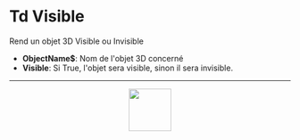 # Td Visible
Rend un objet 3D Visible ou Invisible
- **ObjectName&dollar;**: Nom de l'objet 3D concerné
- **Visible**: Si True, l'objet sera visible, sinon il sera invisible.
---
<p align="center"><img valign="middle" width="76px" src="https://drive.google.com/uc?export=view&id=1c2KO0LJpvMS9X9CAGV6dOfciR7OWhdKA" /></p>